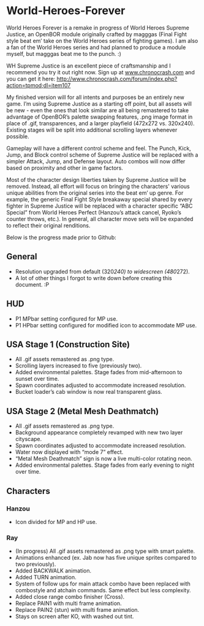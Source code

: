 # World-Heroes-Forever

World Heroes Forever is a remake in progress of World Heroes Supreme Justice, an OpenBOR module originally crafted by magggas (Final Fight style beat em’ take on the World Heroes series of fighting games). I am also a fan of the World Heroes series and had planned to produce a module myself, but magggas beat me to the punch. :)

WH Supreme Justice is an excellent piece of craftsmanship and I recommend you try it out right now. Sign up at www.chronocrash.com and you can get it here: http://www.chronocrash.com/forum/index.php?action=tpmod;dl=item107 

My finished version will for all intents and purposes be an entirely new game. I’m using Supreme Justice as a starting off point, but all assets will be new - even the ones that look similar are all being remastered to take advantage of OpenBOR’s palette swapping features, .png image format in place of .gif, transparences, and a larger playfield (472x272 vs. 320x240). Existing stages will be split into additional scrolling layers whenever possible.

Gameplay will have a different control scheme and feel. The Punch, Kick, Jump, and Block control scheme of Supreme Justice will be replaced with a simpler Attack, Jump, and Defense layout. Auto combos will now differ based on proximity and other in game factors. 

Most of the character design liberties taken by Supreme Justice will be removed. Instead, all effort will focus on bringing the characters' various unique abilities from the original series into the beat em’ up genre. For example, the generic Final Fight Style breakaway special shared by every fighter in Supreme Justice will be replaced with a character specific “ABC Special” from World Heroes Perfect (Hanzou’s attack cancel, Ryoko’s counter throws, etc.). In general, all character move sets will be expanded to reflect their original renditions. 

Below is the progress made prior to Github:

## General

- Resolution upgraded from default (320*240) to widescreen (480*272).
- A lot of other things I forgot to write down before creating this document. :P

## HUD

- P1 MPbar setting configured for MP use.
- P1 HPbar setting configured for modified icon to accommodate MP use.

## USA Stage 1 (Construction Site)

- All .gif assets remastered as .png type.
- Scrolling layers increased to five (previously two).
- Added environmental palettes. Stage fades from mid-afternoon to sunset over time.
- Spawn coordinates adjusted to accommodate increased resolution.
- Bucket loader’s cab window is now real transparent glass.

## USA Stage 2 (Metal Mesh Deathmatch)

- All .gif assets remastered as .png type.
- Background appearance completely revamped with new two layer cityscape.
- Spawn coordinates adjusted to accommodate increased resolution.
- Water now displayed with “mode 7” effect.
- “Metal Mesh Deathmatch” sign is now a live multi-color rotating neon.
- Added environmental palettes. Stage fades from early evening to night over time.

## Characters

### Hanzou

- Icon divided for MP and HP use.

### Ray

- (In progress) All .gif assets remastered as .png type with smart palette.
- Animations enhanced (ex. Jab now has five unique sprites compared to two previously).
- Added BACKWALK animation.
- Added TURN animation.
- System of follow ups for main attack combo have been replaced with combostyle and atchain commands. Same effect but less complexity.
- Added close range combo finisher (Cross).
- Replace PAIN1 with multi frame animation.
- Replace PAIN2 (stun) with multi frame animation.
- Stays on screen after KO, with washed out tint.

